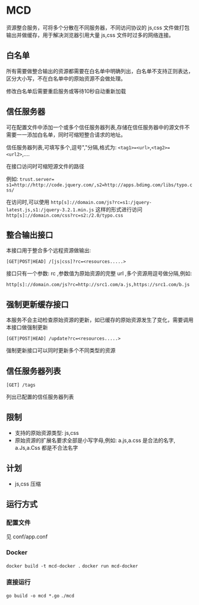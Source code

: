 # MCD


资源整合服务，可将多个分散在不同服务器，不同访问协议的 js,css 文件做打包输出并做缓存，用于解决浏览器引用大量 js,css 文件时过多的网络连接。


##  白名单

所有需要做整合输出的资源都需要在白名单中明确列出，白名单不支持正则表达，区分大小写，不在白名单中的原始资源不会做处理。

修改白名单后需要重启服务或等待10秒自动重新加载

## 信任服务器

可在配置文件中添加一个或多个信任服务器列表,存储在信任服务器中的源文件不需要一一添加白名单，同时可缩短整合请求的地址。


信任服务器列表,可填写多个,逗号","分隔,格式为: `<tag1>=<url>`,`<tag2>=<url2>`,....

在接口访问时可缩短源文件的路径

例如: `trust.server= s1=http://http://code.jquery.com/,s2=http://apps.bdimg.com/libs/typo.css/`

在访问时,可以使用
`http[s]://domain.com/js?rc=s1:/jquery-latest.js,s1:/jquery-3.2.1.min.js` 这样的形式进行访问
`http[s]://domain.com/css?rc=s2:/2.0/typo.css`


## 整合输出接口

 本接口用于整合多个远程资源做输出:

`[GET|POST|HEAD] /[js|css]?rc=<resources.....>`

接口只有一个参数: rc ,参数值为原始资源的完整 url ,多个资源用逗号做分隔,例如:


`http[s]://domain.com/js?rc=http://src1.com/a.js,https://src1.com/b.js`


## 强制更新缓存接口

本服务不会主动检查原始资源的更新，如已缓存的原始资源发生了变化，需要调用本接口做强制更新

`[GET|POST|HEAD] /update?rc=<resources.....>`

强制更新接口可以同时更新多个不同类型的资源

## 信任服务器列表

`[GET] /tags`

列出已配置的信任服务器列表

## 限制

* 支持的原始资源类型: js,css
* 原始资源的扩展名要求全部是小写字母,例如: a.js,a.css 是合法的名字, a.Js,a.Css 都是不合法名字


## 计划

* js,css 压缩

## 运行方式

### 配置文件

见 conf/app.conf

### Docker

`docker build -t mcd-docker .`
`docker run mcd-docker`

### 直接运行

`go build -o mcd *.go`
`./mcd`
